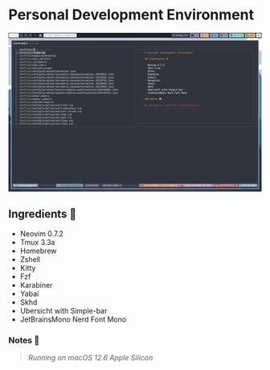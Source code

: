 # Personal Development Environment

![screencast](./screencast/ss.png)

## Ingredients 🥘

- Neovim 0.7.2
- Tmux 3.3a
- Homebrew
- Zshell
- Kitty
- Fzf
- Karabiner
- Yabai
- Skhd
- Ubersicht with Simple-bar
- JetBrainsMono Nerd Font Mono

### Notes 📖

> _Running on macOS 12.6 Apple Silicon_
